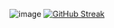 ![image](https://github.com/Aqu3ria/Aqu3ria/assets/97608776/5bf2657d-8bc1-44d4-ae64-5ec31a28dfe5)
<a href="https://git.io/streak-stats"><img src="https://streak-stats.demolab.com?user=Aqu3ria&theme=tokyonight&card_width=1024&card_height=300" alt="GitHub Streak" /></a>
